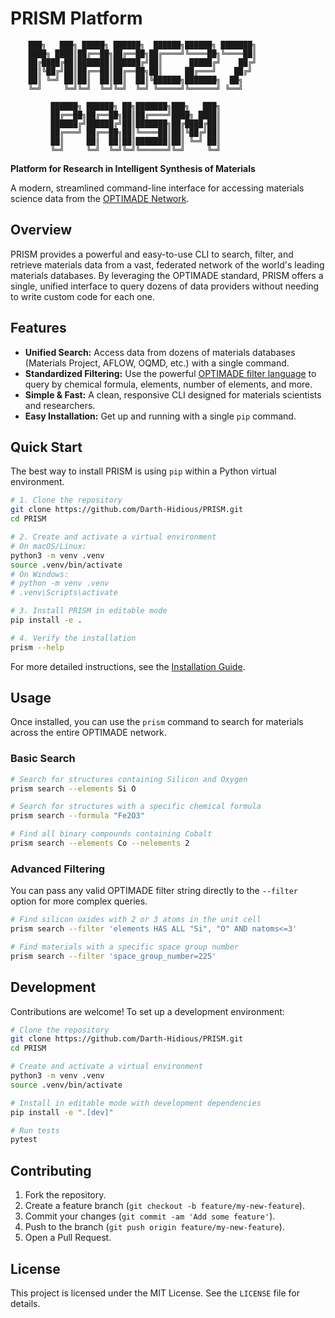 # PRISM Platform
```
    ███╗   ███╗ █████╗ ██████╗  ██████╗██████╗ ███████╗
    ████╗ ████║██╔══██╗██╔══██╗██╔════╝╚════██╗╚════██║
    ██╔████╔██║███████║██████╔╝██║      █████╔╝    ██╔╝
    ██║╚██╔╝██║██╔══██║██╔══██╗██║     ██╔═══╝    ██╔╝ 
    ██║ ╚═╝ ██║██║  ██║██║  ██║╚██████╗███████╗  ██╗
    ╚═╝     ╚═╝╚═╝  ╚═╝╚═╝  ╚═╝ ╚═════╝╚══════╝ ╚══╝
                                                        
         ██████╗ ██████╗ ██╗███████╗███╗   ███╗
         ██╔══██╗██╔══██╗██║██╔════╝████╗ ████║
         ██████╔╝██████╔╝██║███████╗██╔████╔██║
         ██╔═══╝ ██╔══██╗██║╚════██║██║╚██╔╝██║
         ██║     ██║  ██║██║███████║██║ ╚═╝ ██║
         ╚═╝     ╚═╝  ╚═╝╚═╝╚══════╝╚═╝     ╚═╝
```
**Platform for Research in Intelligent Synthesis of Materials**

A modern, streamlined command-line interface for accessing materials science data from the [OPTIMADE Network](https://www.optimade.org/).

## Overview

PRISM provides a powerful and easy-to-use CLI to search, filter, and retrieve materials data from a vast, federated network of the world's leading materials databases. By leveraging the OPTIMADE standard, PRISM offers a single, unified interface to query dozens of data providers without needing to write custom code for each one.

## Features

- **Unified Search:** Access data from dozens of materials databases (Materials Project, AFLOW, OQMD, etc.) with a single command.
- **Standardized Filtering:** Use the powerful [OPTIMADE filter language](https://www.optimade.org/optimade-python-tools/latest/how_to_guides/filtering_optimade_data/) to query by chemical formula, elements, number of elements, and more.
- **Simple & Fast:** A clean, responsive CLI designed for materials scientists and researchers.
- **Easy Installation:** Get up and running with a single `pip` command.

## Quick Start

The best way to install PRISM is using `pip` within a Python virtual environment.

```bash
# 1. Clone the repository
git clone https://github.com/Darth-Hidious/PRISM.git
cd PRISM

# 2. Create and activate a virtual environment
# On macOS/Linux:
python3 -m venv .venv
source .venv/bin/activate
# On Windows:
# python -m venv .venv
# .venv\Scripts\activate

# 3. Install PRISM in editable mode
pip install -e .

# 4. Verify the installation
prism --help
```

For more detailed instructions, see the [Installation Guide](docs/INSTALL.md).

## Usage

Once installed, you can use the `prism` command to search for materials across the entire OPTIMADE network.

### Basic Search

```bash
# Search for structures containing Silicon and Oxygen
prism search --elements Si O

# Search for structures with a specific chemical formula
prism search --formula "Fe2O3"

# Find all binary compounds containing Cobalt
prism search --elements Co --nelements 2
```

### Advanced Filtering

You can pass any valid OPTIMADE filter string directly to the `--filter` option for more complex queries.

```bash
# Find silicon oxides with 2 or 3 atoms in the unit cell
prism search --filter 'elements HAS ALL "Si", "O" AND natoms<=3'

# Find materials with a specific space group number
prism search --filter 'space_group_number=225'
```

## Development

Contributions are welcome! To set up a development environment:

```bash
# Clone the repository
git clone https://github.com/Darth-Hidious/PRISM.git
cd PRISM

# Create and activate a virtual environment
python3 -m venv .venv
source .venv/bin/activate

# Install in editable mode with development dependencies
pip install -e ".[dev]"

# Run tests
pytest
```

## Contributing

1.  Fork the repository.
2.  Create a feature branch (`git checkout -b feature/my-new-feature`).
3.  Commit your changes (`git commit -am 'Add some feature'`).
4.  Push to the branch (`git push origin feature/my-new-feature`).
5.  Open a Pull Request.

## License

This project is licensed under the MIT License. See the `LICENSE` file for details.
